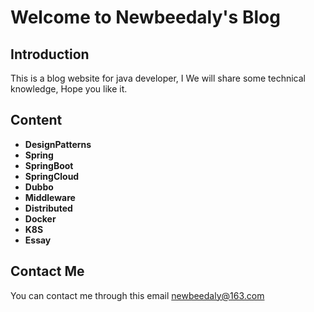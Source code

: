 # Welcome to Newbeedaly's Blog

## Introduction

This is a blog website for java developer, I We will share some technical knowledge, Hope you like it.

## Content

- **<a onclick="loadMarkdown('DesignPatterns')">DesignPatterns</a>**
- **<a onclick="loadMarkdown('Spring')">Spring</a>**
- **<a onclick="loadMarkdown('SpringBoot')">SpringBoot</a>**
- **<a onclick="loadMarkdown('SpringCloud')">SpringCloud</a>**
- **<a onclick="loadMarkdown('Dubbo')">Dubbo</a>**
- **<a onclick="loadMarkdown('Middleware')">Middleware</a>**
- **<a onclick="loadMarkdown('Distributed')">Distributed</a>**
- **<a onclick="loadMarkdown('Docker')">Docker</a>**
- **<a onclick="loadMarkdown('K8S')">K8S</a>**
- **<a onclick="loadMarkdown('Essay')">Essay</a>**

## Contact Me

You can contact me through this email newbeedaly@163.com

